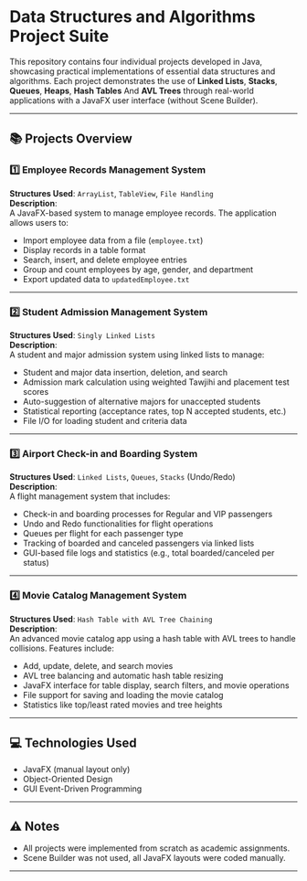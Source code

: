 # Data Structures and Algorithms Project Suite

This repository contains four individual projects developed in Java, showcasing practical implementations of essential data structures and algorithms. Each project demonstrates the use of **Linked Lists**, **Stacks**, **Queues**, **Heaps**, **Hash Tables** And **AVL Trees** through real-world applications with a JavaFX user interface (without Scene Builder).

---

## 📚 Projects Overview

### 1️⃣ Employee Records Management System

**Structures Used**: `ArrayList`, `TableView`, `File Handling`  
**Description**:  
A JavaFX-based system to manage employee records. The application allows users to:
- Import employee data from a file (`employee.txt`)
- Display records in a table format
- Search, insert, and delete employee entries
- Group and count employees by age, gender, and department
- Export updated data to `updatedEmployee.txt`

---

### 2️⃣ Student Admission Management System

**Structures Used**: `Singly Linked Lists`  
**Description**:  
A student and major admission system using linked lists to manage:
- Student and major data insertion, deletion, and search
- Admission mark calculation using weighted Tawjihi and placement test scores
- Auto-suggestion of alternative majors for unaccepted students
- Statistical reporting (acceptance rates, top N accepted students, etc.)
- File I/O for loading student and criteria data

---

### 3️⃣ Airport Check-in and Boarding System

**Structures Used**: `Linked Lists`, `Queues`, `Stacks` (Undo/Redo)  
**Description**:  
A flight management system that includes:
- Check-in and boarding processes for Regular and VIP passengers
- Undo and Redo functionalities for flight operations
- Queues per flight for each passenger type
- Tracking of boarded and canceled passengers via linked lists
- GUI-based file logs and statistics (e.g., total boarded/canceled per status)

---

### 4️⃣ Movie Catalog Management System

**Structures Used**: `Hash Table with AVL Tree Chaining`  
**Description**:  
An advanced movie catalog app using a hash table with AVL trees to handle collisions. Features include:
- Add, update, delete, and search movies
- AVL tree balancing and automatic hash table resizing
- JavaFX interface for table display, search filters, and movie operations
- File support for saving and loading the movie catalog
- Statistics like top/least rated movies and tree heights

---

## 💻 Technologies Used

- JavaFX (manual layout only)
- Object-Oriented Design
- GUI Event-Driven Programming

---

## ⚠️ Notes

- All projects were implemented from scratch as academic assignments.
- Scene Builder was not used, all JavaFX layouts were coded manually.

---
